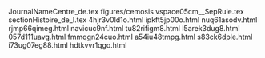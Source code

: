 JournalNameCentre_de.tex
figures/cemosis
vspace05cm__SepRule.tex
sectionHistoire_de_l.tex
4hjr3v0ld1o.html
ipkft5jp00o.html
nuq61asodv.html
rjmp66qimeg.html
navicuc9nf.html
tu82rifigm8.html
l5arek3dug8.html
057d111uavg.html
fmmqgn24cuo.html
a54iu48tmpg.html
s83ck6dple.html
i73ug07eg88.html
hdtkvvr1qgo.html